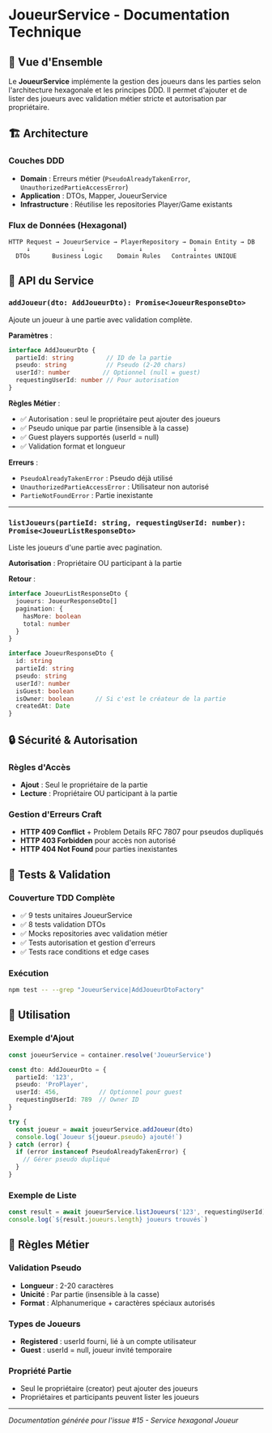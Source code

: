 # JoueurService - Documentation Technique

## 🎯 Vue d'Ensemble

Le **JoueurService** implémente la gestion des joueurs dans les parties selon l'architecture hexagonale et les principes DDD. Il permet d'ajouter et de lister des joueurs avec validation métier stricte et autorisation par propriétaire.

## 🏗️ Architecture

### Couches DDD
- **Domain** : Erreurs métier (`PseudoAlreadyTakenError`, `UnauthorizedPartieAccessError`)
- **Application** : DTOs, Mapper, JoueurService 
- **Infrastructure** : Réutilise les repositories Player/Game existants

### Flux de Données (Hexagonal)
```
HTTP Request → JoueurService → PlayerRepository → Domain Entity → DB
     ↓              ↓               ↓              ↓
  DTOs      Business Logic    Domain Rules   Contraintes UNIQUE
```

## 🚀 API du Service

### `addJoueur(dto: AddJoueurDto): Promise<JoueurResponseDto>`

Ajoute un joueur à une partie avec validation complète.

**Paramètres** :
```typescript
interface AddJoueurDto {
  partieId: string         // ID de la partie
  pseudo: string           // Pseudo (2-20 chars)
  userId?: number         // Optionnel (null = guest)
  requestingUserId: number // Pour autorisation
}
```

**Règles Métier** :
- ✅ Autorisation : seul le propriétaire peut ajouter des joueurs
- ✅ Pseudo unique par partie (insensible à la casse)
- ✅ Guest players supportés (userId = null)
- ✅ Validation format et longueur

**Erreurs** :
- `PseudoAlreadyTakenError` : Pseudo déjà utilisé
- `UnauthorizedPartieAccessError` : Utilisateur non autorisé  
- `PartieNotFoundError` : Partie inexistante

---

### `listJoueurs(partieId: string, requestingUserId: number): Promise<JoueurListResponseDto>`

Liste les joueurs d'une partie avec pagination.

**Autorisation** : Propriétaire OU participant à la partie

**Retour** :
```typescript
interface JoueurListResponseDto {
  joueurs: JoueurResponseDto[]
  pagination: {
    hasMore: boolean
    total: number
  }
}

interface JoueurResponseDto {
  id: string
  partieId: string
  pseudo: string
  userId?: number
  isGuest: boolean
  isOwner: boolean      // Si c'est le créateur de la partie
  createdAt: Date
}
```

## 🔒 Sécurité & Autorisation

### Règles d'Accès
- **Ajout** : Seul le propriétaire de la partie
- **Lecture** : Propriétaire OU participant à la partie

### Gestion d'Erreurs Craft
- **HTTP 409 Conflict** + Problem Details RFC 7807 pour pseudos dupliqués
- **HTTP 403 Forbidden** pour accès non autorisé
- **HTTP 404 Not Found** pour parties inexistantes

## 🧪 Tests & Validation

### Couverture TDD Complète
- ✅ 9 tests unitaires JoueurService
- ✅ 8 tests validation DTOs 
- ✅ Mocks repositories avec validation métier
- ✅ Tests autorisation et gestion d'erreurs
- ✅ Tests race conditions et edge cases

### Exécution
```bash
npm test -- --grep "JoueurService|AddJoueurDtoFactory"
```

## 🔧 Utilisation

### Exemple d'Ajout
```typescript
const joueurService = container.resolve('JoueurService')

const dto: AddJoueurDto = {
  partieId: '123',
  pseudo: 'ProPlayer',
  userId: 456,           // Optionnel pour guest
  requestingUserId: 789  // Owner ID
}

try {
  const joueur = await joueurService.addJoueur(dto)
  console.log(`Joueur ${joueur.pseudo} ajouté!`)
} catch (error) {
  if (error instanceof PseudoAlreadyTakenError) {
    // Gérer pseudo dupliqué
  }
}
```

### Exemple de Liste
```typescript
const result = await joueurService.listJoueurs('123', requestingUserId)
console.log(`${result.joueurs.length} joueurs trouvés`)
```

## 🎯 Règles Métier

### Validation Pseudo
- **Longueur** : 2-20 caractères
- **Unicité** : Par partie (insensible à la casse)
- **Format** : Alphanumerique + caractères spéciaux autorisés

### Types de Joueurs
- **Registered** : userId fourni, lié à un compte utilisateur
- **Guest** : userId = null, joueur invité temporaire

### Propriété Partie
- Seul le propriétaire (creator) peut ajouter des joueurs
- Propriétaires et participants peuvent lister les joueurs

---

*Documentation générée pour l'issue #15 - Service hexagonal Joueur*